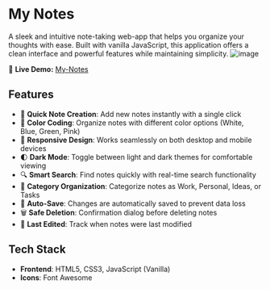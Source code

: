 # My Notes 
A sleek and intuitive note-taking web-app that helps you organize your thoughts with ease. Built with vanilla JavaScript, this application offers a clean interface and powerful features while maintaining simplicity.
![image](https://github.com/user-attachments/assets/a905a51a-0a2b-4c80-a8e7-fa6228288ce3)

🔗 **Live Demo:** [My-Notes](https://sonamkumari29.github.io/My-Notes)
## Features

- 📝 **Quick Note Creation**: Add new notes instantly with a single click
- 🎨 **Color Coding**: Organize notes with different color options (White, Blue, Green, Pink)
- 📱 **Responsive Design**: Works seamlessly on both desktop and mobile devices
- 🌓 **Dark Mode**: Toggle between light and dark themes for comfortable viewing
- 🔍 **Smart Search**: Find notes quickly with real-time search functionality
- 📑 **Category Organization**: Categorize notes as Work, Personal, Ideas, or Tasks
- 💾 **Auto-Save**: Changes are automatically saved to prevent data loss
- 🗑️ **Safe Deletion**: Confirmation dialog before deleting notes
- 📅 **Last Edited**: Track when notes were last modified

## Tech Stack

- **Frontend**: HTML5, CSS3, JavaScript (Vanilla)
- **Icons**: Font Awesome
